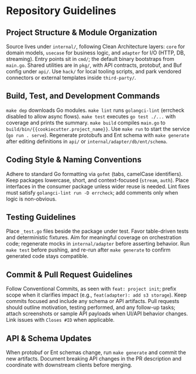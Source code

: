 # Repository Guidelines

## Project Structure & Module Organization
Source lives under `internal/`, following Clean Architecture layers: `core` for domain models, `usecase` for business logic, and `adapter` for I/O (HTTP, DB, streaming). Entry points sit in `cmd/`; the default binary bootstraps from `main.go`. Shared utilities are in `pkg/`, with API contracts, protobuf, and Buf config under `api/`. Use `hack/` for local tooling scripts, and park vendored connectors or external templates inside `third-party/`.

## Build, Test, and Development Commands
`make dep` downloads Go modules. `make lint` runs `golangci-lint` (errcheck disabled to allow async flows). `make test` executes `go test ./...` with coverage and prints the summary. `make build` compiles `main.go` to `build/bin/{{cookiecutter.project_name}}`. Use `make run` to start the service (`go run . serve`). Regenerate protobufs and Ent schema with `make generate` after editing definitions in `api/` or `internal/adapter/db/ent/schema`.

## Coding Style & Naming Conventions
Adhere to standard Go formatting via `gofmt` (tabs, camelCase identifiers). Keep packages lowercase, short, and context-focused (`stream`, `auth`). Place interfaces in the consumer package unless wider reuse is needed. Lint fixes must satisfy `golangci-lint run -D errcheck`; add comments only when logic is non-obvious.

## Testing Guidelines
Place `_test.go` files beside the package under test. Favor table-driven tests and deterministic fixtures. Aim for meaningful coverage on orchestration code; regenerate mocks in `internal/adapter` before asserting behavior. Run `make test` before pushing, and re-run after `make generate` to confirm generated code stays compatible.

## Commit & Pull Request Guidelines
Follow Conventional Commits, as seen with `feat: project init`; prefix scope when it clarifies impact (e.g., `feat(adapter): add s3 storage`). Keep commits focused and include any schema or API artifacts. Pull requests should outline motivation, testing performed, and any follow-up tasks; attach screenshots or sample API payloads when UI/API behavior changes. Link issues with `Closes #ID` when applicable.

## API & Schema Updates
When protobuf or Ent schemas change, run `make generate` and commit the new artifacts. Document breaking API changes in the PR description and coordinate with downstream clients before merging.
